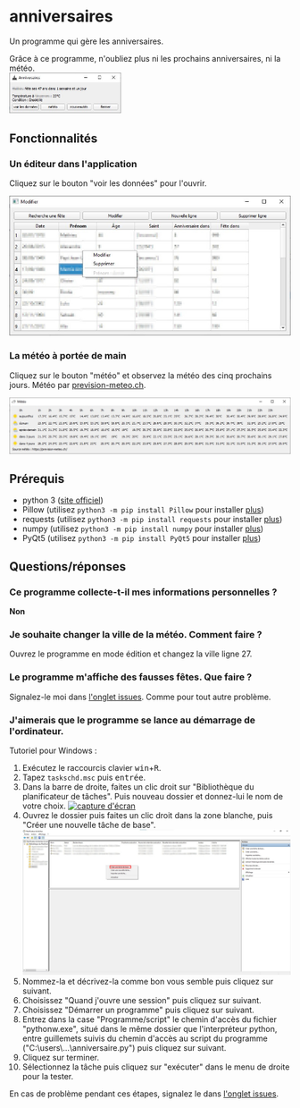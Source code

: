 <h1>anniversaires</h1>
Un programme qui gère les anniversaires.

Grâce à ce programme, n'oubliez plus ni les prochains anniversaires, ni la météo.  
[<img width=200 alt="capture de l'écran d'accueil"
src="https://github.com/sev1527/anniversaires/blob/main/metadata/capture_accueil.jpg?raw=true">](https://github.com/sev1527/anniversaires/blob/main/metadata/capture_accueil.jpg?raw=true)

<h2>Fonctionnalités</h2>
<h3>Un éditeur dans l'application</h3>
<p>Cliquez sur le bouton "voir les données" pour l'ouvrir.</p>
<a href="https://github.com/sev1527/anniversaires/blob/main/metadata/capture_modifier.jpg"><img src="https://github.com/sev1527/anniversaires/blob/main/metadata/capture_modifier.jpg" alt="capture de l'écran de modifications"></a>
<h3>La météo à portée de main</h3>
<p>Cliquez sur le bouton "météo" et observez la météo des cinq prochains jours. Météo par <a href="https://prevision-meteo.ch/">prevision-meteo.ch</a>.</p>
<a href="https://github.com/sev1527/anniversaires/blob/main/metadata/capture_météo.jpg"><img src="https://github.com/sev1527/anniversaires/blob/main/metadata/capture_météo.jpg" alt="capture de l'écran d'affichage de la météo"></a>

<h2>Prérequis</h2>
<ul>
  <li>python 3 (<a href="https://www.python.org/" target="_blank">site officiel</a>)</li>
  <li>Pillow (utilisez <code>python3 -m pip install Pillow</code> pour installer <a href="https://pillow.readthedocs.io/en/stable/installation.html" rel="help" target="_blank">plus</a>)</li>
  <li>requests (utilisez <code>python3 -m pip install requests</code> pour installer <a href="https://pypi.org/project/requests/" rel="help" target="_blank">plus</a>)</li>
  <li>numpy (utilisez <code>python3 -m pip install numpy</code> pour installer <a href="https://pypi.org/project/numpy/" rel="help" target="_blank">plus</a>)</li>
  <li>PyQt5 (utilisez <code>python3 -m pip install PyQt5</code> pour installer <a href="https://pypi.org/project/PyQt5/" rel="help" target="_blank">plus</a>)</li>
</ul>

<h2>Questions/réponses</h2>
<h3>Ce programme collecte-t-il mes informations personnelles ?</h3>
<p><strong>Non</strong></p>
<h3>Je souhaite changer la ville de la météo. Comment faire ?</h3>
<p>Ouvrez le programme en mode édition et changez la ville ligne 27.</p>
<h3>Le programme m'affiche des fausses fêtes. Que faire ?</h3>
<p>Signalez-le moi dans <a href="https://github.com/sev1527/anniversaires/issues">l'onglet issues</a>. Comme pour tout autre problème.</p>
<h3>J'aimerais que le programme se lance au démarrage de l'ordinateur.</h3>
<p>Tutoriel pour Windows :</p>
<ol>
  <li>Exécutez le raccourcis clavier <kbd>win</kbd>+<kbd>R</kbd>.</li>
  <li>Tapez <code>taskschd.msc</code> puis <kbd>entrée</kbd>.</li>
  <li>Dans la barre de droite, faites un clic droit sur "Bibliothèque du planificateur de tâches". Puis nouveau dossier et donnez-lui le nom de votre choix. <a href="https://github.com/sev1527/anniversaires/blob/main/metadata/capture_tâche_nouveau_dossier.jpg"><img src="https://github.com/sev1527/anniversaires/blob/main/metadata/capture_tâche_nouveau_dossier.jpg" alt="capture d'écran"></a></li>
  <li>Ouvrez le dossier puis faites un clic droit dans la zone blanche, puis "Créer une nouvelle tâche de base". <a href="https://github.com/sev1527/anniversaires/blob/main/metadata/capture_tâche_nouvelle_tâche.jpg"><img src="https://github.com/sev1527/anniversaires/blob/main/metadata/capture_tâche_nouvelle_tâche.jpg" alt="capture d'écran"></a></li>
  <li>Nommez-la et décrivez-la comme bon vous semble puis cliquez sur suivant.</li>
  <li>Choisissez "Quand j'ouvre une session" puis cliquez sur suivant.</li>
  <li>Choisissez "Démarrer un programme" puis cliquez sur suivant.</li>
  <li>Entrez dans la case "Programme/script" le chemin d'accès du fichier "pythonw.exe", situé dans le même dossier que l'interpréteur python, entre guillemets suivis du chemin d'accès au script du programme ("C:\users\...\anniversaire.py") puis cliquez sur suivant.</li>
  <li>Cliquez sur terminer.</li>
  <li>Sélectionnez la tâche puis cliquez sur "exécuter" dans le menu de droite pour la tester.</li>
</ol>
<p>En cas de problème pendant ces étapes, signalez le dans <a href="https://github.com/sev1527/anniversaires/issues">l'onglet issues</a>.</p>
